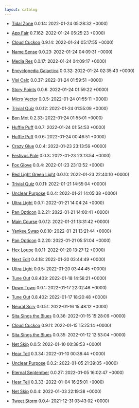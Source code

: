 ```yaml
---
layout: catalog
---
```

  * [Tidal Zone](https://Tidal-Zone.github.io/App) 0.0.14: 2022-01-24 05:28:32 +0000)

  * [App Fair](https://App-Fair.github.io/App) 0.7.162: 2022-01-24 05:25:23 +0000)

  * [Cloud Cuckoo](https://Cloud-Cuckoo.github.io/App) 0.9.14: 2022-01-24 05:17:55 +0000)

  * [Name Sense](https://Name-Sense.github.io/App) 0.0.23: 2022-01-24 04:09:31 +0000)

  * [Media Res](https://Media-Res.github.io/App) 0.0.17: 2022-01-24 04:09:17 +0000)

  * [Encyclopedia Galactica](https://Encyclopedia-Galactica.github.io/App) 0.0.32: 2022-01-24 02:35:43 +0000)

  * [Visi Calc](https://Visi-Calc.github.io/App) 0.0.37: 2022-01-24 01:59:51 +0000)

  * [Story Points](https://Story-Points.github.io/App) 0.0.6: 2022-01-24 01:59:22 +0000)

  * [Micro Vector](https://Micro-Vector.github.io/App) 0.0.5: 2022-01-24 01:55:11 +0000)

  * [Trivial Quiz](https://Trivial-Quiz.github.io/App) 0.0.12: 2022-01-24 01:55:09 +0000)

  * [Bon Mot](https://Bon-Mot.github.io/App) 0.2.33: 2022-01-24 01:55:01 +0000)

  * [Huffle Puff](https://Huffle-Puff.github.io/App) 0.0.7: 2022-01-24 01:54:53 +0000)

  * [Huffle Puff](https://Huffle-Puff.github.io/App) 0.0.6: 2022-01-24 00:46:51 +0000)

  * [Crazy Glue](https://Crazy-Glue.github.io/App) 0.0.4: 2022-01-23 23:13:56 +0000)

  * [Festivus Pole](https://Festivus-Pole.github.io/App) 0.0.3: 2022-01-23 23:13:54 +0000)

  * [Fox Glove](https://Fox-Glove.github.io/App) 0.0.4: 2022-01-23 23:13:52 +0000)

  * [Red Light Green Light](https://Red-Light-Green-Light.github.io/App) 0.0.10: 2022-01-23 22:40:10 +0000)

  * [Trivial Quiz](https://Trivial-Quiz.github.io/App) 0.0.11: 2022-01-21 14:55:04 +0000)

  * [Unclear Purpose](https://Unclear-Purpose.github.io/App) 0.0.4: 2022-01-21 14:05:38 +0000)

  * [Ultra Light](https://Ultra-Light.github.io/App) 0.0.7: 2022-01-21 14:04:24 +0000)

  * [Pan Opticon](https://Pan-Opticon.github.io/App) 0.2.21: 2022-01-21 14:00:41 +0000)

  * [Main Course](https://Main-Course.github.io/App) 0.0.12: 2022-01-21 13:31:42 +0000)

  * [Yankee Swap](https://Yankee-Swap.github.io/App) 0.0.10: 2022-01-21 13:21:44 +0000)

  * [Pan Opticon](https://Pan-Opticon.github.io/App) 0.2.20: 2022-01-21 05:51:04 +0000)

  * [Hex Loupe](https://Hex-Loupe.github.io/App) 0.0.11: 2022-01-20 13:27:12 +0000)

  * [Next Edit](https://Next-Edit.github.io/App) 0.4.18: 2022-01-20 03:44:49 +0000)

  * [Ultra Light](https://Ultra-Light.github.io/App) 0.0.5: 2022-01-20 03:44:45 +0000)

  * [Tune Out](https://Tune-Out.github.io/App) 0.8.403: 2022-01-18 14:58:21 +0000)

  * [Down Town](https://Down-Town.github.io/App) 0.0.1: 2022-01-17 22:02:46 +0000)

  * [Tune Out](https://Tune-Out.github.io/App) 0.8.402: 2022-01-17 18:20:48 +0000)

  * [Neural Scry](https://Neural-Scry.github.io/App) 0.0.51: 2022-01-16 15:48:12 +0000)

  * [Sita Sings the Blues](https://Sita-Sings-the-Blues.github.io/App) 0.0.36: 2022-01-15 15:28:06 +0000)

  * [Cloud Cuckoo](https://Cloud-Cuckoo.github.io/App) 0.9.11: 2022-01-15 15:25:14 +0000)

  * [Sita Sings the Blues](https://Sita-Sings-the-Blues.github.io/App) 0.0.35: 2022-01-12 12:53:04 +0000)

  * [Net Skip](https://Net-Skip.github.io/App) 0.0.5: 2022-01-10 00:38:53 +0000)

  * [Hear Tell](https://Hear-Tell.github.io/App) 0.3.34: 2022-01-10 00:38:44 +0000)

  * [Unclear Purpose](https://Unclear-Purpose.github.io/App) 0.0.2: 2022-01-05 21:39:05 +0000)

  * [Eternal September](https://Eternal-September.github.io/App) 0.0.27: 2022-01-05 16:02:47 +0000)

  * [Hear Tell](https://Hear-Tell.github.io/App) 0.3.33: 2022-01-04 16:25:01 +0000)

  * [Net Skip](https://Net-Skip.github.io/App) 0.0.4: 2022-01-03 22:19:38 +0000)

  * [Tweet Storm](https://Tweet-Storm.github.io/App) 0.0.4: 2021-12-31 03:43:02 +0000)
